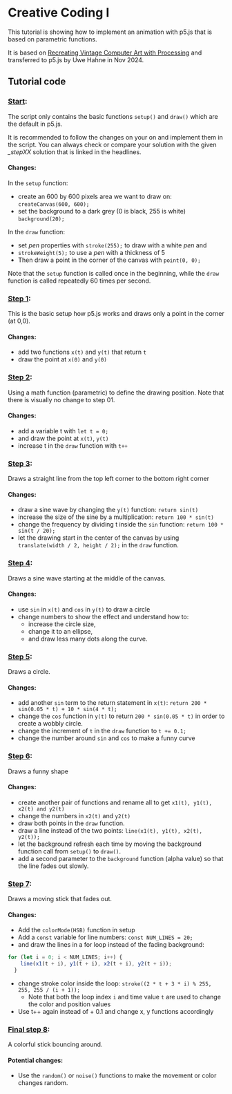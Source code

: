 # Creative Coding I

This tutorial is showing how to implement an animation with p5.js that is based on parametric functions.

It is based on [Recreating Vintage Computer Art with Processing](https://www.youtube.com/watch?v=LaarVR1AOvs&list=PLPrhS0jDJbmxPXKj60YPRs04V_nqCPyZ4&index=3) and transferred to p5.js by Uwe Hahne in Nov 2024.


## Tutorial code

### [Start](sketch_vintage.js):

The script only contains the basic functions `setup()` and `draw()` which are the default in p5.js.

It is recommended to follow the changes on your on and implement them in the script. You can always check or compare your solution with the given *_stepXX* solution that is linked in the headlines.

#### Changes:

In the `setup` function:

- create an 600 by 600 pixels area we want to draw on: `createCanvas(600, 600);`
- set the background to a dark grey (0 is black, 255 is white) `background(20);`

In the `draw` function:

- set *pen* properties with `stroke(255);` to draw with a white *pen* and
- `strokeWeight(5);`  to use a *pen* with a thickness of 5
- Then draw a point in the corner of the canvas with `point(0, 0);`

Note that the `setup` function is called once in the beginning, while the `draw` function is called repeatedly 60 times per second.

### [Step 1](./sketch_vintage_step01.js):

This is the basic setup how p5.js works and draws only a point in the corner (at 0,0).

#### Changes:

- add two functions `x(t)` and `y(t)` that return `t`
- draw the point at `x(0)` and `y(0)`

### [Step 2](./sketch_vintage_step02.js):

Using a math function (parametric) to define the drawing position. Note that there is visually no change to step 01.

#### Changes:

- add a variable t  with `let t = 0;` 
- and draw the point at `x(t)`, `y(t)`
- increase t in the `draw` function with `t++`

### [Step 3](./sketch_vintage_step03.js):

Draws a straight line from the top left corner to the bottom right corner

#### Changes:

- draw a sine wave by changing the `y(t)` function: `return sin(t)` 
- increase the size of the sine by a multiplication: `return 100 * sin(t)`
- change the frequency by dividing t inside the `sin` function: `return 100 * sin(t / 20);`
- let the drawing start in the center of the canvas by using `translate(width / 2, height / 2);` in the `draw` function.

### [Step 4](./sketch_vintage_step04.js):

Draws a sine wave starting at the middle of the canvas.

#### Changes:

- use `sin` in `x(t)` and `cos` in `y(t)` to draw a circle
- change numbers to show the effect and understand how to:
  - increase the circle size, 
  - change it to an ellipse,
  - and draw less many dots along the curve.

### [Step 5](./sketch_vintage_step05.js):

Draws a circle.

#### Changes:

- add another `sin` term to the return statement in `x(t)`: `return 200 * sin(0.05 * t) + 10 * sin(4 * t);`
- change the `cos` function in `y(t)` to return `200 * sin(0.05 * t)` in order to create a wobbly circle.
- change the increment of `t` in the `draw` function to `t += 0.1;` 
- change the number around `sin` and `cos` to make a funny curve

### [Step 6](./sketch_vintage_step06.js):

Draws a funny shape

#### Changes:

- create another pair of functions and rename all to get `x1(t), y1(t), x2(t) and y2(t)`
- change the numbers in `x2(t)` and `y2(t)`
- draw both points in the `draw` function.
- draw a line instead of the two points: `line(x1(t), y1(t), x2(t), y2(t));` 
- let the background refresh each time by moving the background function call from `setup()` to `draw()`.
- add a second parameter to the `background` function (alpha value) so that the line fades out slowly.

### [Step 7](./sketch_vintage_step07.js):

Draws a moving stick that fades out.

#### Changes:

- Add the `colorMode(HSB)` function in setup
- Add a `const` variable for line numbers: `const NUM_LINES = 20;`
- and draw the lines in a for loop instead of the fading background:
```javascript
for (let i = 0; i < NUM_LINES; i++) {
    line(x1(t + i), y1(t + i), x2(t + i), y2(t + i));
  }
```
- change stroke color inside the loop: `stroke((2 * t + 3 * i) % 255, 255, 255 / (i + 1));`
  - Note that both the loop index `i` and time value `t` are used to change the color and position values
- Use t++ again instead of  + 0.1 and change x, y functions accordingly

### [Final step 8](./sketch_vintage_step08.js):

A colorful stick bouncing around.

#### Potential changes:

- Use the `random()` or `noise()` functions to make the movement or color changes random.